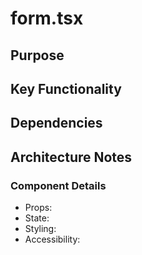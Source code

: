 # form.tsx

## Purpose

## Key Functionality

## Dependencies

## Architecture Notes

### Component Details
- Props: 
- State: 
- Styling: 
- Accessibility: 
